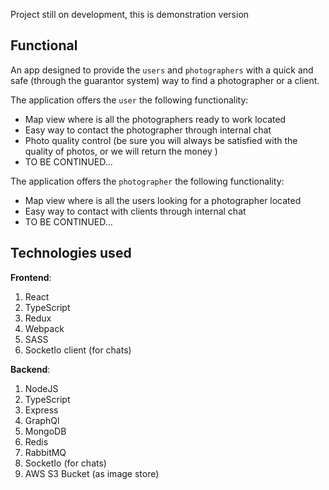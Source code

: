 Project still on development, this is demonstration version

## Functional

An app designed to provide the `users` and `photographers` with a quick and safe (through the guarantor system) way to find a photographer or a client.

The application offers the `user` the following functionality:

- Map view where is all the photographers ready to work located
- Easy way to contact the photographer through internal chat
- Photo quality control (be sure you will always be satisfied with the quality of photos, or we will return the money )
- TO BE CONTINUED...

The application offers the `photographer` the following functionality:

- Map view where is all the users looking for a photographer located
- Easy way to contact with clients through internal chat
- TO BE CONTINUED...

## Technologies used

**Frontend**:

1. React
2. TypeScript
3. Redux
4. Webpack
5. SASS
6. SocketIo client (for chats)

**Backend**:

1. NodeJS
2. TypeScript
3. Express
4. GraphQl
5. MongoDB
6. Redis
7. RabbitMQ
8. SocketIo (for chats)
9. AWS S3 Bucket (as image store)

